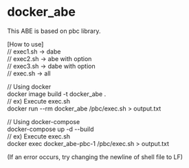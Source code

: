 # docker_abe
This ABE is based on pbc library.

[How to use] \
// exec1.sh -> dabe \
// exec2.sh -> abe with option \
// exec3.sh -> dabe with option \
// exec.sh -> all

// Using docker \
docker image build -t docker_abe . \
// ex) Execute exec.sh \
docker run --rm docker_abe /pbc/exec.sh > output.txt

// Using docker-compose \
docker-compose up -d --build \
// ex) Execute exec.sh \
docker exec docker_abe-pbc-1 /pbc/exec.sh > output.txt 

(If an error occurs, try changing the newline of shell file to LF)

